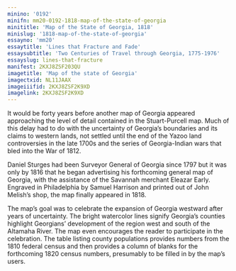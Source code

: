 ```yaml
---
minino: '0192'
minifn: mm20-0192-1818-map-of-the-state-of-georgia
minititle: 'Map of the State of Georgia, 1818'
minislug: '1818-map-of-the-state-of-georgia'
essayno: 'mm20'
essaytitle: 'Lines that Fracture and Fade'
essaysubtitle: 'Two Centuries of Travel through Georgia, 1775-1976'
essayslug: lines-that-fracture
manifest: 2KXJ8ZSF203QU
imagetitle: 'Map of the state of Georgia'
imagectxid: NL11JAAX
imageiiifid: 2KXJ8ZSF2K9XD
imagelink: 2KXJ8ZSF2K9XD
---
```

It would be forty years before another map of Georgia appeared approaching the level of detail contained in the Stuart-Purcell map. Much of this delay had to do with the uncertainty of Georgia’s boundaries and its claims to western lands, not settled until the end of the Yazoo land controversies in the late 1700s and the series of Georgia-Indian wars that bled into the War of 1812. 

Daniel Sturges had been Surveyor General of Georgia since 1797 but it was only by 1816 that he began advertising his forthcoming general map of Georgia, with the assistance of the Savannah merchant Eleazar Early. Engraved in Philadelphia by Samuel Harrison and printed out of John Melish’s shop, the map finally appeared in 1818. 

The map’s goal was to celebrate the expansion of Georgia westward after years of uncertainty. The bright watercolor lines signify Georgia’s counties highlight Georgians’ development of the region west and south of the Altamaha River. The map even encourages the reader to participate in the celebration. The table listing county populations provides numbers from the 1810 federal census and then provides a column of blanks for the forthcoming 1820 census numbers, presumably to be filled in by the map’s users. 



